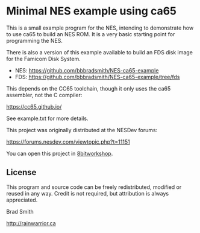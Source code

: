 # Minimal NES example using ca65

This is a small example program for the NES, intending to demonstrate how to use ca65 to build an NES ROM.
It is a very basic starting point for programming the NES.

There is also a version of this example available to build an FDS disk image for the Famicom Disk System.

* NES: https://github.com/bbbradsmith/NES-ca65-example
* FDS: https://github.com/bbbradsmith/NES-ca65-example/tree/fds

This depends on the CC65 toolchain, though it only uses the ca65 assembler, not the C compiler:

https://cc65.github.io/

See example.txt for more details.

This project was originally distributed at the NESDev forums:

https://forums.nesdev.com/viewtopic.php?t=11151

You can open this project in [8bitworkshop](http://8bitworkshop.com/redir.html?platform=nes&githubURL=https://github.com/sehugg/NES-ca65-example&file=example.s).

## License
This program and source code can be freely redistributed, modified or reused in any way.
Credit is not required, but attribution is always appreciated.

Brad Smith

http://rainwarrior.ca
